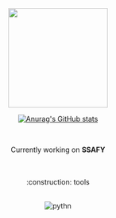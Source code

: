 <div align = "center">

<img src = "https://static.wikia.nocookie.net/pokemon/images/0/03/%EB%B8%94%EB%9E%98%ED%82%A4_%EA%B3%B5%EC%8B%9D_%EC%9D%BC%EB%9F%AC%EC%8A%A4%ED%8A%B8.png/revision/latest?cb=20170406075816&path-prefix=ko" width = "200" height = "200">

<br>

[![Anurag's GitHub stats](https://github-readme-stats.vercel.app/api?username=3saucer&show_icons=true&theme=tokyonight)](https://github.com/anuraghazra/github-readme-stats)

<br>

<div align = "center">
  
Currently working on **SSAFY**
</div>
<br>
<br>

<div align = "center">
:construction: tools <br>
  
<br>
  
![pythn](https://img.shields.io/badge/python-3776AB.svg?&style=for-the-badge&logo=python&logoColor=white)

</div>

</div>

